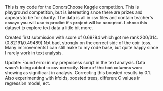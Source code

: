This is my code for the DonorsChoose Kaggle competition.  This is playground competition, but is interesting since there are prizes and appears to be for charity.  The data is all in csv files and contain teacher's essays you will use to predict if a project will be accepted.  I chose this dataset to explore text data a little bit more.

Created first submission with score of 0.69294 which got me rank 200/314. (0.82191/0.49489)  Not bad, strongly on the correct side of the coin toss.  Many improvements I can still make to my code base, but quite happy since I rarely work in text analysis.

Update:
Found error in my preprocess script in the text analysis.  Data wasn't being added to csv correctly.  None of the text columns were showing as significant in analysis. Correcting this boosted results by 0.1.  Also experimenting with kfolds, boosted trees, different C values in regression model, ect.
